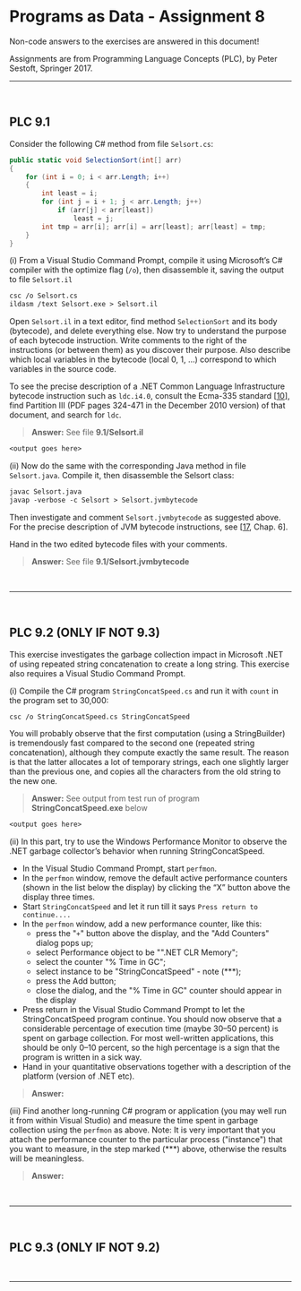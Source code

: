 # Programs as Data - Assignment 8

Non-code answers to the exercises are answered in this document!

Assignments are from Programming Language Concepts (PLC), by Peter Sestoft, Springer 2017.

---

</br>

## PLC 9.1

Consider the following C# method from file `Selsort.cs`:

```csharp
public static void SelectionSort(int[] arr)
{
    for (int i = 0; i < arr.Length; i++)
    {
        int least = i;
        for (int j = i + 1; j < arr.Length; j++)
            if (arr[j] < arr[least])
                least = j;
        int tmp = arr[i]; arr[i] = arr[least]; arr[least] = tmp;
    }
}
```

(i) From a Visual Studio Command Prompt, compile it using Microsoft’s C# compiler with the optimize flag (`/o`), then disassemble it, saving the output to file `Selsort.il`

```txt
csc /o Selsort.cs
ildasm /text Selsort.exe > Selsort.il
```

Open `Selsort.il` in a text editor, find method `SelectionSort` and its body (bytecode), and delete everything else. Now try to understand the purpose of each bytecode instruction. Write comments to the right of the instructions (or between them) as you discover their purpose. Also describe which local variables in the bytecode (local 0, 1, …) correspond to which variables in the source code.

To see the precise description of a .NET Common Language Infrastructure bytecode instruction such as `ldc.i4.0`, consult the Ecma-335 standard [[10](https://www.ecma-international.org/publications-and-standards/standards/ecma-335/)], find Partition III (PDF pages 324-471 in the December 2010 version) of that document, and search for `ldc`.

> **Answer:** See file **9.1/Selsort.il**

```txt
<output goes here>
```

(ii) Now do the same with the corresponding Java method in file `Selsort.java`. Compile it, then disassemble the Selsort class:

```txt
javac Selsort.java
javap -verbose -c Selsort > Selsort.jvmbytecode
```

Then investigate and comment `Selsort.jvmbytecode` as suggested above. For the precise description of JVM bytecode instructions, see [[17](https://docs.oracle.com/javase/specs/index.html), Chap. 6].

Hand in the two edited bytecode files with your comments.

> **Answer:** See file **9.1/Selsort.jvmbytecode**

</br>

---

</br>

## PLC 9.2 (ONLY IF NOT 9.3)

This exercise investigates the garbage collection impact in Microsoft .NET of using repeated string concatenation to create a long string. This exercise also requires a Visual Studio Command Prompt.

(i) Compile the C# program `StringConcatSpeed.cs` and run it with `count` in the program set to 30,000:

```txt
csc /o StringConcatSpeed.cs StringConcatSpeed
```

You will probably observe that the first computation (using a StringBuilder) is tremendously fast compared to the second one (repeated string concatenation), although they compute exactly the same result.
The reason is that the latter allocates a lot of temporary strings, each one slightly larger than the previous one, and copies all the characters from the old string to the new one.

> **Answer:** See output from test run of program **StringConcatSpeed.exe** below

```txt
<output goes here>
```

(ii)  In this part, try to use the Windows Performance Monitor to observe the .NET garbage collector’s behavior when running StringConcatSpeed.

* In the Visual Studio Command Prompt, start `perfmon`.
* In the `perfmon` window, remove the default active performance counters (shown in the list below the display) by clicking the “X” button above the display three times.
* Start `StringConcatSpeed` and let it run till it says `Press return to continue....`
* In the `perfmon` window, add a new performance counter, like this:
  * press the "`+`" button above the display, and the "Add Counters" dialog pops up;
  * select Performance object to be "".NET CLR Memory";
  * select the counter "% Time in GC";
  * select instance to be "StringConcatSpeed" - note (***);
  * press the Add button;
  * close the dialog, and the "% Time in GC" counter should appear in the display
* Press return in the Visual Studio Command Prompt to let the StringConcatSpeed program continue. You should now observe that a considerable percentage of execution time (maybe 30–50 percent) is spent on garbage collection. For most well-written applications, this should be only 0–10 percent, so the high percentage is a sign that the program is written in a sick way.
* Hand in your quantitative observations together with a description of the platform (version of .NET etc).

> **Answer:**

(iii) Find another long-running C# program or application (you may well run it from within Visual Studio) and measure the time spent in garbage collection using the `perfmon` as above. Note: It is very important that you attach the performance counter to the particular process ("instance") that you want to measure, in the step marked (***) above, otherwise the results will be meaningless.

> **Answer:**

</br>

---

</br>

## PLC 9.3 (ONLY IF NOT 9.2)

</br>

---
